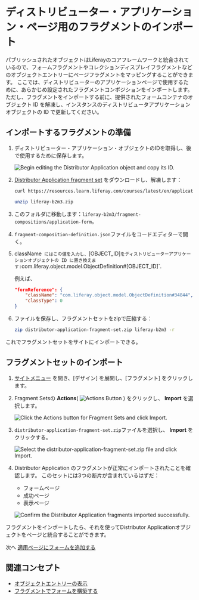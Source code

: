 # ディストリビューター・アプリケーション・ページ用のフラグメントのインポート

パブリッシュされたオブジェクトはLiferayのコアフレームワークと統合されているので、フォームフラグメントやコレクションディスプレイフラグメントなどのオブジェクトエントリーにページフラグメントをマッピングすることができます。 ここでは、ディストリビューターのアプリケーションページで使用するために、あらかじめ設定されたフラグメントコンポジションをインポートします。 ただし、フラグメントをインポートする前に、提供されたフォームコンテナのオブジェクト ID を解凍し、インスタンスのディストリビュータアプリケーションオブジェクトの ID で更新してください。

## インポートするフラグメントの準備

1. ディストリビューター・アプリケーション・オブジェクトのIDを取得し、後で使用するために保存します。

   ![Begin editing the Distributor Application object and copy its ID.](./importing-fragments-for-the-distributor-application-pages/images/01.png)

1. [Distributor Application fragment set](./liferay-b2m3.zip) をダウンロードし、解凍します：

   ```bash
   curl https://resources.learn.liferay.com/courses/latest/en/application-development/designing-user-interfaces/liferay-b2m3.zip -O
   ```

   ```bash
   unzip liferay-b2m3.zip
   ```

1. このフォルダに移動します：`liferay-b2m3/fragment-compositions/application-form`。

1. `fragment-composition-definition.json`ファイルをコードエディターで開く。

1. className` にはこの値を入力し、`[OBJECT_ID]`をディストリビューターアプリケーションオブジェクトの ID に置き換えます:`com.liferay.object.model.ObjectDefinition#[OBJECT_ID]`.

   例えば、

   ```json
   "formReference": {
       "className": "com.liferay.object.model.ObjectDefinition#34844",
       "classType": 0
   }
   ```

6. ファイルを保存し、フラグメントセットをzipで圧縮する：

   ```bash
   zip distributor-application-fragment-set.zip liferay-b2m3 -r
   ```

これでフラグメントセットをサイトにインポートできる。

## フラグメントセットのインポート

1. [サイトメニュー](../../images/icon-product-menu.png) を開き、[デザイン] を展開し、[フラグメント] をクリックします。

1. Fragment Setsの **Actions**( ![Actions Button](../../images/icon-actions.png) ) をクリックし、 **Import** を選択します。

   ![Click the Actions button for Fragment Sets and click Import.](./importing-fragments-for-the-distributor-application-pages/images/02.png)

1. `distributor-application-fragment-set.zip`ファイルを選択し、 **Import** をクリックする。

   ![Select the distributor-application-fragment-set.zip file and click Import.](./importing-fragments-for-the-distributor-application-pages/images/03.png)

1. Distributor Application のフラグメントが正常にインポートされたことを確認します。 このセットには3つの断片が含まれているはずだ：

   * フォームページ
   * 成功ページ
   * 表示ページ

   ![Confirm the Distributor Application fragments imported successfully.](./importing-fragments-for-the-distributor-application-pages/images/04.png)

フラグメントをインポートしたら、それを使ってDistributor Applicationオブジェクトをページと統合することができます。

次へ [適用ページにフォームを追加する](./adding-the-form-to-the-apply-page.md) 

## 関連コンセプト

* [オブジェクトエントリーの表示](https://learn.liferay.com/web/guest/w/dxp/building-applications/objects/displaying-object-entries) 
* [フラグメントでフォームを構築する](https://learn.liferay.com/web/guest/w/dxp/building-applications/objects/using-fragments-to-build-forms)
